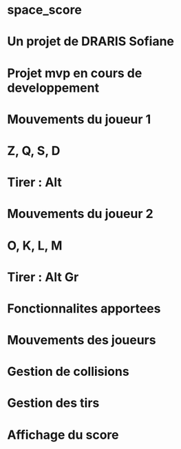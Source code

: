# space_score
# Un projet de DRARIS Sofiane
# Projet mvp en cours de developpement


# Mouvements du joueur 1
# Z, Q, S, D
# Tirer : Alt

# Mouvements du joueur 2
# O, K, L, M
# Tirer : Alt Gr

# Fonctionnalites apportees
# Mouvements des joueurs
# Gestion de collisions
# Gestion des tirs
# Affichage du score